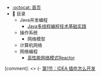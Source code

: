 - [:octocat: 首页](/README)
- :memo: 目录
    - Java并发编程
      - [Java多线程编程技术基础实践](/md/Java并发编程/Java多线程编程技术实践.md)
    - 操作系统
      - 网络模型
    - 计算机网络
    - 网络编程
      - [高性能网络模式Reactor](/md/网络编程/从IO多路复用到Reactor.md)
    




[comment]: <> (- [第1节：IDEA 插件怎么开发](/md/idea-plugin/2021-08-27-技术调研IDEA插件怎么开发.md)
